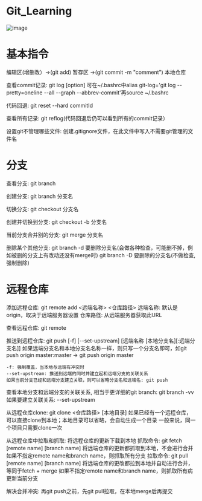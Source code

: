 # Git_Learning
![image](https://user-images.githubusercontent.com/65100398/152174761-1664b780-d31e-4798-a97e-f1caea1f05e1.png)

# 基本指令
编辑区(增删改）->(git add) 暂存区 ->(git commit -m "comment") 本地仓库

查看commit记录: git log [option]
可在~/.bashrc中alias git-log='git log --pretty=oneline --all --graph --abbrev-commit'再source ~/.bashrc

代码回退: git reset --hard commitId

查看所有记录: git reflog(代码回退后仍可以看到所有的commit记录）

设置git不管理哪些文件: 创建.gitignore文件，在此文件中写入不需要git管理的文件名

# 分支
查看分支: git branch

创建分支: git branch 分支名

切换分支: git checkout 分支名

创建并切换到分支: git checkout -b 分支名

当前分支合并别的分支: git merge 分支名

删除某个其他分支: git branch -d 要删除分支名(会做各种检查，可能删不掉，例如被删的分支上有改动还没有merge时)
               git branch -D 要删除的分支名(不做检查, 强制删除)

# 远程仓库
添加远程仓库: git remote add <远端名称> <仓库路径>
    远端名称: 默认是origin，取决于远端服务器设置
    仓库路径: 从远端服务器获取此URL

查看远程仓库: git remote

推送到远程仓库: git push [-f] [--set-upstream] [远端名称 [本地分支名][:远端分支名]]
    如果远端分支名和本地分支名名称一样，则只写一个分支名即可，如git push origin master:master -> git push origin master
    
    -f: 强制覆盖，当本地与远端有冲突时
    --set-upstream: 推送到远端的同时并建立起和远端分支的关联关系
    如果当前分支已经和远端分支建立关联，则可以省略分支名和远端名: git push

查看本地分支和远端分支的关联关系, 相当于更详细的git branch: git branch -vv
    如果要建立关联关系: --set-upstream
    
从远程仓库clone: git clone <仓库路径> [本地目录]
    如果已经有一个远程仓库，可以直接clone到本地；本地目录可以省略，会自动生成一个目录
    一般来说，同一个项目只需要clone一次

从远程仓库中拉取和抓取: 将远程仓库的更新下载到本地
    抓取命令: git fetch [remote name] [branch name]
        将远端仓库的更新都抓取到本地，不会进行合并
        如果不指定remote name和branch name，则抓取所有分支
    拉取命令: git pull [remote name] [branch name]
        将远端仓库的更改都拉到本地并自动进行合并，等同于fetch + merge
        如果不指定remote name和branch name，则抓取所有病更新当前分支


解决合并冲突: 再git push之前，先git pull拉取，在本地merge后再提交
